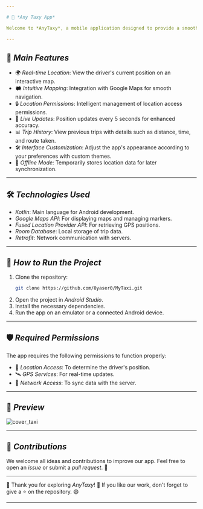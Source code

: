 ```yaml
---

# 🚕 *Any Taxy App*

Welcome to *AnyTaxy*, a mobile application designed to provide a smooth and efficient real-time location experience for taxi drivers. This project has been developed with love and expertise 💻✨

---
```


## 📱 *Main Features*

- 🌍 *Real-time Location*: View the driver's current position on an interactive map.
- 🗰 *Intuitive Mapping*: Integration with Google Maps for smooth navigation.
- 🔒 *Location Permissions*: Intelligent management of location access permissions.
- 🚀 *Live Updates*: Position updates every 5 seconds for enhanced accuracy.
- 📊 *Trip History*: View previous trips with details such as distance, time, and route taken.
- 🛠️ *Interface Customization*: Adjust the app's appearance according to your preferences with custom themes.
- 📡 *Offline Mode*: Temporarily stores location data for later synchronization.

---

## 🛠️ *Technologies Used*

- *Kotlin*: Main language for Android development.
- *Google Maps API*: For displaying maps and managing markers.
- *Fused Location Provider API*: For retrieving GPS positions.
- *Room Database*: Local storage of trip data.
- *Retrofit*: Network communication with servers.

---

## 🚀 *How to Run the Project*

1. Clone the repository:
   ```bash
   git clone https://github.com/0yaser0/MyTaxi.git
   ```
2. Open the project in *Android Studio*.
3. Install the necessary dependencies.
4. Run the app on an emulator or a connected Android device.

---

## 🛡️ *Required Permissions*

The app requires the following permissions to function properly:

- 📍 *Location Access*: To determine the driver's position.
- 🛰️ *GPS Services*: For real-time updates.
- 📡 *Network Access*: To sync data with the server.

---

## 📸 *Preview*

![cover_taxi](https://github.com/user-attachments/assets/1a8a015d-7d83-4e3c-ba49-693daebe6972)

---

## 💬 *Contributions*

We welcome all ideas and contributions to improve our app. Feel free to open an *issue* or submit a *pull request*. 🤚

---

🎉 Thank you for exploring *AnyTaxy*! 🚖 If you like our work, don't forget to give a ⭐ on the repository. 😄

---
